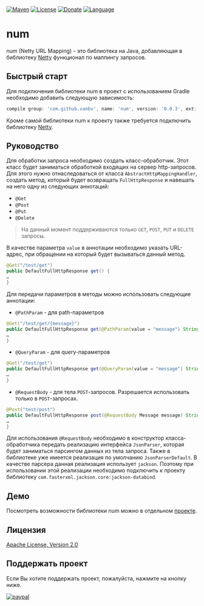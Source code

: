 [![Maven](https://img.shields.io/maven-central/v/com.github.vanbv/num.svg)](https://repo.maven.apache.org/maven2/com/github/vanbv/num/)
[![License](https://img.shields.io/hexpm/l/plug.svg)](http://www.apache.org/licenses/LICENSE-2.0.html)
[![Donate](https://img.shields.io/badge/Donate-PayPal-green.svg)](https://www.paypal.com/cgi-bin/webscr?cmd=_s-xclick&hosted_button_id=PMQ36YX3ST6WN&source=url)
[![Language](https://img.shields.io/badge/Language-English-blue.svg)](README.md)
# num

num (Netty URL Mapping) - это библиотека на Java, добавляющая в библиотеку [Netty](https://netty.io/) функционал по маппингу запросов.

## Быстрый старт
Для подключения библиотеки num в проект с использованием Gradle необходимо добавить следующую зависимость:
```groovy
compile group: 'com.github.vanbv', name: 'num', version: '0.0.3', ext: 'jar'
```
Кроме самой библиотеки num к проекту также требуется подключить библиотеку [Netty](https://netty.io/).
## Руководство
Для обработки запроса необходимо создать класс-обработчик. Этот класс будет заниматься обработкой входящих на сервер http-запросов. Для этого нужно отнаследоваться от класса `AbstractHttpMappingHandler`, создать метод, который будет возвращать `FullHttpResponse` и навешать на него одну из следующих аннотаций:
* `@Get`
* `@Post`
* `@Put`
* `@Delete`
> На данный момент поддерживаются только `GET`, `POST`, `PUT` и `DELETE` запросы.

В качестве параметра `value` в аннотации необходимо указать URL-адрес, при обращении на который будет вызываться данный метод.
```java
@Get("/test/get")
public DefaultFullHttpResponse get() {
…
}
```
Для передачи параметров в методы можно использовать следующие аннотации:
* `@PathParam` - для path-параметров
```java
@Get("/test/get/{message}")
public DefaultFullHttpResponse get(@PathParam(value = "message") String message) {
…
}
```
* `@QueryParam` - для query-параметров
```java
@Get("/test/get")
public DefaultFullHttpResponse get(@QueryParam(value = "message") String message) {
…
}
```
* `@RequestBody` - для тела `POST`-запросов. Разрешается использовать только в `POST`-запросах.
```java
@Post("test/post")
public DefaultFullHttpResponse post(@RequestBody Message message) String message) {
…
}
```
Для использования `@RequestBody` необходимо в конструктор класса-обработчика передать реализацию интерфейса `JsonParser`, которая будет заниматься парсингом данных из тела запроса. Также в библиотеке уже имеется реализация по умолчанию `JsonParserDefault`. В качестве парсера данная реализация использует `jackson`. Поэтому при использовании этой реализации необходимо подключить к проекту библиотеку `com.fasterxml.jackson.core:jackson-databind`.
## Демо
Посмотреть возможности библиотеки num можно в отдельном [проекте](https://github.com/vanbv/num-demo).
## Лицензия
[Apache License, Version 2.0](http://www.apache.org/licenses/LICENSE-2.0)
## Поддержать проект
Если Вы хотите поддержать проект, пожалуйста, нажмите на кнопку ниже.

[![paypal](https://www.paypalobjects.com/en_US/i/btn/btn_donateCC_LG.gif)](https://www.paypal.com/cgi-bin/webscr?cmd=_s-xclick&hosted_button_id=PMQ36YX3ST6WN&source=url)
